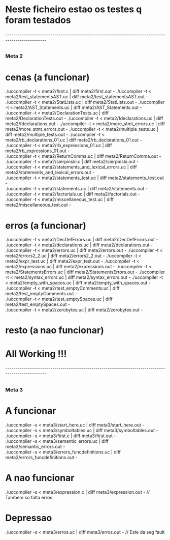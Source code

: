# Neste ficheiro estao os testes q foram testados



###### --------------------------------------------------------------------------------------------------

### Meta 2

# cenas (a funcionar)

./uccompiler -t < meta2/first.c | diff meta2/first.out -
./uccompiler -t < meta2/test_statementsAST.uc | diff meta2/test_statementsAST.out -
./uccompiler -t < meta2/StatLists.uc | diff meta2/StatLists.out -
./uccompiler -t < meta2/AST_Statements.uc | diff meta2/AST_Statements.out -
./uccompiler -t < meta2/DeclarationTests.uc | diff meta2/DeclarationTests.out -
./uccompiler -t < meta2/fdeclarations.uc | diff meta2/fdeclarations.out -
./uccompiler -t < meta2/more_stmt_errors.uc | diff meta2/more_stmt_errors.out -
./uccompiler -t < meta2/multiple_tests.uc | diff meta2/multiple_tests.out -
./uccompiler -t < meta2/rb_declarations_01.uc | diff meta2/rb_declarations_01.out -
./uccompiler -t < meta2/rb_expressions_01.uc | diff meta2/rb_expressions_01.out -                                       
./uccompiler -t < meta2/ReturnComma.uc | diff meta2/ReturnComma.out -
./uccompiler -t < meta2/sierpinski.c | diff meta2/sierpinski.out -
./uccompiler -t < meta2/statements_and_lexical_errors.uc | diff meta2/statements_and_lexical_errors.out -               
./uccompiler -t < meta2/statements_test.uc | diff meta2/statements_test.out -                                           
./uccompiler -t < meta2/statements.uc | diff meta2/statements.out -                                                     
./uccompiler -t < meta2/factorials.uc | diff meta2/factorials.out -                     
./uccompiler -t < meta2/miscellaneous_test.uc | diff meta2/miscellaneous_test.out -        


# erros (a funcionar)

./uccompiler -t < meta2/DecDefErrors.uc | diff meta2/DecDefErrors.out -
./uccompiler -t < meta2/declarations.uc | diff meta2/declarations.out -
./uccompiler -t < meta2/errors.uc | diff meta2/errors.out -
./uccompiler -t < meta2/errors2_2.uc | diff meta2/errors2_2.out -
./uccompiler -t < meta2/expr_test.uc | diff meta2/expr_test.out -
./uccompiler -t < meta2/expressions.uc | diff meta2/expressions.out -
./uccompiler -t < meta2/StatementsErrors.uc | diff meta2/StatementsErrors.out -
./uccompiler -t < meta2/syntax_errors.uc | diff meta2/syntax_errors.out -
./uccompiler -t < meta2/empty_with_spaces.uc | diff meta2/empty_with_spaces.out -           
./uccompiler -t < meta2/test_emptyComments.uc | diff meta2/test_emptyComments.out -         
./uccompiler -t < meta2/test_emptySpaces.uc | diff meta2/test_emptySpaces.out -             
./uccompiler -t < meta2/zerobytes.uc | diff meta2/zerobytes.out -                           


# resto (a nao funcionar)

# All Working !!!

###### --------------------------------------------------------------------------------------------------

### Meta 3


# A funcionar

./uccompiler -s < meta3/start_here.uc | diff meta3/start_here.out -
./uccompiler -s < meta3/symboltables.uc | diff meta3/symboltables.out -
./uccompiler -s < meta3/first.c | diff meta3/first.out -                                    
./uccompiler -s < meta3/semantic_errors.uc | diff meta3/semantic_errors.out -                
./uccompiler -s < meta3/errors_funcdefinitions.uc | diff meta3/errors_funcdefinitions.out -  


# A nao funcionar

./uccompiler -s < meta3/expression.c | diff meta3/expression.out -                           // Tambem so falta erros


# Depressao

./uccompiler -s < meta3/erros.uc | diff meta3/erros.out -       // Este da seg fault
